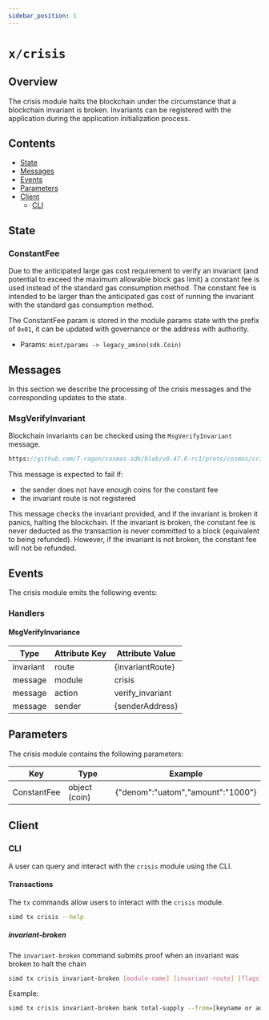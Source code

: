 ```yaml
---
sidebar_position: 1
---
```


# `x/crisis`

## Overview

The crisis module halts the blockchain under the circumstance that a blockchain
invariant is broken. Invariants can be registered with the application during the
application initialization process.

## Contents

* [State](#state)
* [Messages](#messages)
* [Events](#events)
* [Parameters](#parameters)
* [Client](#client)
    * [CLI](#cli)

## State

### ConstantFee

Due to the anticipated large gas cost requirement to verify an invariant (and
potential to exceed the maximum allowable block gas limit) a constant fee is
used instead of the standard gas consumption method. The constant fee is
intended to be larger than the anticipated gas cost of running the invariant
with the standard gas consumption method.

The ConstantFee param is stored in the module params state with the prefix of `0x01`,
it can be updated with governance or the address with authority.

* Params: `mint/params -> legacy_amino(sdk.Coin)`

## Messages

In this section we describe the processing of the crisis messages and the
corresponding updates to the state.

### MsgVerifyInvariant

Blockchain invariants can be checked using the `MsgVerifyInvariant` message.

```protobuf reference
https://github.com/T-ragon/cosmos-sdk/blob/v0.47.0-rc1/proto/cosmos/crisis/v1beta1/tx.proto#L26-L42
```

This message is expected to fail if:

* the sender does not have enough coins for the constant fee
* the invariant route is not registered

This message checks the invariant provided, and if the invariant is broken it
panics, halting the blockchain. If the invariant is broken, the constant fee is
never deducted as the transaction is never committed to a block (equivalent to
being refunded). However, if the invariant is not broken, the constant fee will
not be refunded.

## Events

The crisis module emits the following events:

### Handlers

#### MsgVerifyInvariance

| Type      | Attribute Key | Attribute Value  |
|-----------|---------------|------------------|
| invariant | route         | {invariantRoute} |
| message   | module        | crisis           |
| message   | action        | verify_invariant |
| message   | sender        | {senderAddress}  |

## Parameters

The crisis module contains the following parameters:

| Key         | Type          | Example                           |
|-------------|---------------|-----------------------------------|
| ConstantFee | object (coin) | {"denom":"uatom","amount":"1000"} |

## Client

### CLI

A user can query and interact with the `crisis` module using the CLI.

#### Transactions

The `tx` commands allow users to interact with the `crisis` module.

```bash
simd tx crisis --help
```

##### invariant-broken

The `invariant-broken` command submits proof when an invariant was broken to halt the chain

```bash
simd tx crisis invariant-broken [module-name] [invariant-route] [flags]
```

Example:

```bash
simd tx crisis invariant-broken bank total-supply --from=[keyname or address]
```
